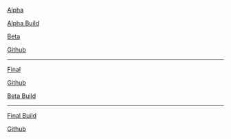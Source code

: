 <a href="https://mgabrieleportfolio.com/idm241-alpha/">Alpha</a>

<a href="https://mgabrieleportfolio.com/idm241-alpha-build/" target="_blank" >Alpha Build</a>

<a href="https://mgabrieleportfolio.com/idm241-beta/" target="_blank" >Beta</a>

<a href="https://github.com/mgabriele1/idm241-meg394" target="_blank" >Github</a>

---

<a href="https://mgabrieleportfolio.com/idm241-final/" target="_blank" >Final</a>

<a href="https://github.com/mgabriele1/idm241-meg394" target="_blank" >Github</a>

<a href="https://mgabrieleportfolio.com/idm241-beta-build//" target="_blank" >Beta Build</a>

---



<a href="http://mgabrieleportfolio.com/idm241-final-build/" target="_blank" >Final Build</a>

<a href="https://github.com/mgabriele1/idm241-meg394" target="_blank" >Github</a>